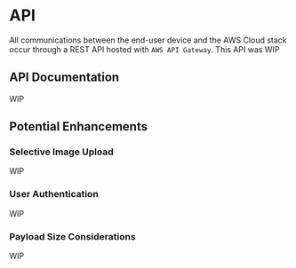# API

All communications between the end-user device and the AWS Cloud stack occur through a REST API hosted with `AWS API Gateway`. This API was WIP

## API Documentation

WIP

## Potential Enhancements

### Selective Image Upload  

WIP

### User Authentication  

WIP

### Payload Size Considerations  

WIP